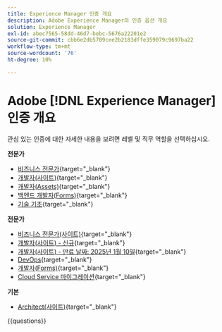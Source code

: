 ```yaml
---
title: Experience Manager 인증 개요
description: Adobe Experience Manager의 인증 옵션 개요
solution: Experience Manager
exl-id: abec7565-58dd-46d7-bebc-5676a22201e2
source-git-commit: cbb6e2db5709cee2b2183dffe359079c9697ba22
workflow-type: tm+mt
source-wordcount: '76'
ht-degree: 10%

---
```


# Adobe [!DNL Experience Manager] 인증 개요

관심 있는 인증에 대한 자세한 내용을 보려면 레벨 및 직무 역할을 선택하십시오.

**전문가**

* [비즈니스 전문가](https://certification.adobe.com/certification/experience-manager-business-practitioner-professional){target="_blank"} <!--AD0-E126-->
* [개발자(사이트)](https://certification.adobe.com/certification/sites-developer-professional){target="_blank"} <!--AD0-E123-->
* [개발자(Assets)](https://certification.adobe.com/certification/assets-developer-professional){target="_blank"} <!--AD0-E129-->
* [백엔드 개발자(Forms)](https://certification.adobe.com/certification/backend-developer-professional){target="_blank"} <!--AD0-E127-->
* [기술 기초](https://certification.adobe.com/certification/technical-foundations-professional){target="_blank"} <!--AD0-E132-->

**전문가**

* [비즈니스 전문가(사이트)](https://certification.adobe.com/certification/sites-business-practitioner-expert){target="_blank"} <!--AD0-E121-->
* [개발자(사이트) - 신규](https://certification.adobe.com/certification/sites-developer-expert-v2){target="_blank"} <!--AD0-E137-->
* [개발자(사이트) - 만료 날짜: 2025년 1월 10일](https://certification.adobe.com/certification/sites-developer-expert){target="_blank"} <!--AD0-E134-->
* [DevOps](https://certification.adobe.com/certification/aem-devops-engineer-expert){target="_blank"} <!--AD0-E124-->
* [개발자(Forms)](https://certification.adobe.com/certification/aem-forms-developer-expert){target="_blank"} <!--AD0-E125-->
* [Cloud Service 마이그레이션](https://certification.adobe.com/certification/cloud-service-migration-expert){target="_blank"} <!--AD0-E136-->

**기본**

* [Architect(사이트)](https://certification.adobe.com/certification/sites-architect-master){target="_blank"} <!--AD0-E117-->

{{questions}}
